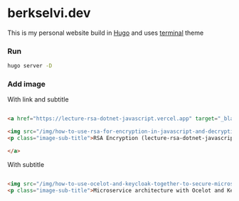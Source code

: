 # berkselvi.dev

This is my personal website build in [Hugo](https://gohugo.io) and uses [terminal](https://github.com/panr/hugo-theme-terminal) theme


### Run

```bash
hugo server -D
```


### Add image

With link and subtitle

```md

<a href="https://lecture-rsa-dotnet-javascript.vercel.app" target="_blank">

<img src="/img/how-to-use-rsa-for-encryption-in-javascript-and-decryption-in-net/rsa-encryption.webp" alt="RSA Encryption (lecture-rsa-dotnet-javascript.vercel.app)" loading="lazy" />
<p class="image-sub-title">RSA Encryption (lecture-rsa-dotnet-javascript.vercel.app)</p>

</a>


```

With subtitle

```md

<img src="/img/how-to-use-ocelot-and-keycloak-together-to-secure-microservices-from-api-gateway/Microservice-architecture-with-Ocelot-and-Keycloak.webp" alt="Microservice architecture with Ocelot and Keycloak" loading="lazy" />
<p class="image-sub-title">Microservice architecture with Ocelot and Keycloak</p>

```

